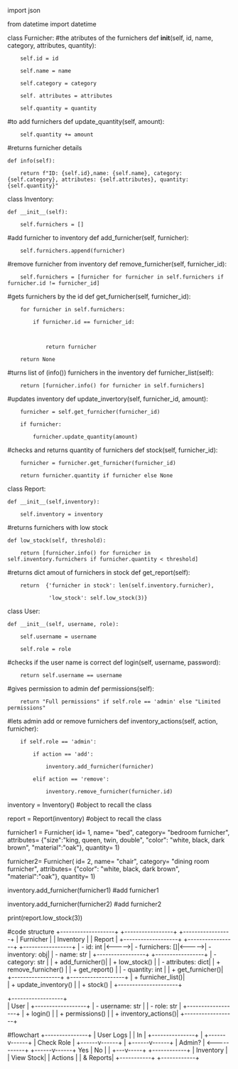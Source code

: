 import json 

from datetime import datetime 

 

class Furnicher: 
#the atributes of the furnichers
    def __init__(self, id, name, category, attributes, quantity): 

        self.id = id 

        self.name = name 

        self.category = category 

        self. attributes = attributes 

        self.quantity = quantity 

         
#to add furnichers
    def update_quantity(self, amount): 

        self.quantity += amount 

#returns furnicher details       

    def info(self): 

        return f"ID: {self.id},name: {self.name}, category: {self.category}, attributes: {self.attributes}, quantity: {self.quantity}" 

     

class Inventory: 

    def __init__(self): 

        self.furnichers = [] 

         
#add furnicher to inventory
    def add_furnicher(self, furnicher): 

        self.furnichers.append(furnicher) 

         
#remove furnicher from inventory
    def remove_furnicher(self, furnicher_id): 

        self.furnichers = [furnicher for furnicher in self.furnichers if furnicher.id != furnicher_id] 

         
#gets furnichers by the id
    def get_furnicher(self, furnicher_id): 

        for furnicher in self.furnichers: 

            if furnicher.id == furnicher_id: 

                 

                return furnicher 

        return None 

     
#turns list of (info()) furnichers in the inventory
    def furnicher_list(self): 

        return [furnicher.info() for furnicher in self.furnichers] 

     
#updates inventory
    def update_invertory(self, furnicher_id, amount): 

        furnicher = self.get_furnicher(furnicher_id) 

        if furnicher: 

            furnicher.update_quantity(amount) 

             
#checks and returns quantity of furnichers
    def stock(self, furnicher_id): 

        furnicher = furnicher.get_furnicher(furnicher_id) 

        return furnicher.quantity if furnicher else None 

     

class Report: 

    def __init__(self,inventory): 

        self.inventory = inventory 

#returns furnichers with low stock        

    def low_stock(self, threshold): 

        return [furnicher.info() for furnicher in self.inventory.furnichers if furnicher.quantity < threshold] 


     
#returns dict amout of furnichers in stock
    def get_report(self): 

        return  {'furnicher in stock': len(self.inventory.furnicher), 

                 'low_stock': self.low_stock(3)} 

     

class User: 

    def __init__(self, username, role): 

        self.username = username 

        self.role = role 

 
#checks if the user name is correct
    def login(self, username, password): 

        return self.username == username 

 
#gives permission to admin
    def permissions(self): 

        return "Full permissions" if self.role == 'admin' else "Limited permissions" 

 
#lets admin add or remove furnichers
    def inventory_actions(self, action, furnicher): 

        if self.role == 'admin': 

            if action == 'add': 

                inventory.add_furnicher(furnicher) 

            elif action == 'remove': 

                inventory.remove_furnicher(furnicher.id) 

 

inventory = Inventory() #object to recall the class

report = Report(inventory) #object to recall the class

 

furnicher1 = Furnicher( id= 1, name= "bed", category= "bedroom furnicher", attributes= {"size":"king, queen, twin, double", "color": "white, black, dark brown", "material":"oak"}, quantity= 1) 

furnicher2= Furnicher( id= 2, name= "chair", category= "dining room furnicher", attributes= {"color": "white, black, dark brown", "material":"oak"}, quantity= 1) 

 

inventory.add_furnicher(furnicher1) #add furnicher1 

inventory.add_furnicher(furnicher2) #add furnicher2

 

print(report.low_stock(3)) 




#code structure
+-------------------+       +-----------------+       +-----------------+
|   Furnicher       |       |    Inventory    |       |     Report      |
+-------------------+       +-----------------+       +-----------------+
| - id: int         |<----->| - furnichers: []|<----->| - inventory: obj|
| - name: str       |       +-----------------+       +-----------------+
| - category: str   |       | + add_furnicher()|       | + low_stock()    |
| - attributes: dict|       | + remove_furnicher() |    | + get_report()   |
| - quantity: int   |       | + get_furnicher()|       +-----------------+
+-------------------+       | + furnicher_list()|        
                           | + update_inventory() |
                           | + stock()             |
                           +---------------------+
                               
+------------------+    
|      User        |
+------------------+
| - username: str  |
| - role: str      |
+------------------+
| + login()        |
| + permissions()  |
| + inventory_actions()|
+------------------+

#flowchart
  +---------------+
  |   User Logs   |
  |    In         |
  +---------------+
         |
  +------v------+
  | Check Role  |
  +------v------+
         |
  +------v------+
  |   Admin?    | <-----------+ 
  +------v------+
    Yes   |   No
    |     |
  +---v-----+  +------------+
  | Inventory |  | View Stock|
  | Actions   |  |  & Reports|
  +-----------+  +------------+

 
